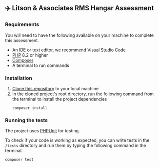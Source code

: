 ## ✈️ Litson & Associates RMS Hangar Assessment

### Requirements

You will need to have the following available on your machine
to complete this assessment.

- An IDE or text editor, we recommend [Visual Studio Code](https://code.visualstudio.com/)
- [PHP](https://www.php.net/) 8.2 or higher
- [Composer](https://getcomposer.org/)
- A terminal to run commands


### Installation

1. [Clone this repository](https://docs.github.com/en/repositories/creating-and-managing-repositories/cloning-a-repository) to your local machine
2. In the cloned project's root directory, run the following command from
    the terminal to install the project dependencies
    ```shell
    composer install
    ```


### Running the tests

The project uses [PHPUnit](https://docs.phpunit.de/en/11.3/writing-tests-for-phpunit.html) for testing.

To check if your code is working as expected, you can write tests in the
`/tests` directory and run them by typing the following command in the terminal.

```shell
composer test
```
